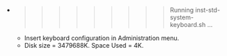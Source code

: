 * >>>>>>>>> Running inst-std-system-keyboard.sh ...
  * Insert keyboard configuration in Administration menu.
  * Disk size = 3479688K. Space Used = 4K.

